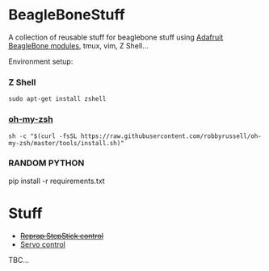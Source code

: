 # BeagleBoneStuff
A collection of reusable stuff for beaglebone stuff using [Adafruit BeagleBone modules](https://github.com/adafruit/adafruit-beaglebone-io-python), tmux, vim, Z Shell...

Environment setup:

### Z Shell

```
sudo apt-get install zshell
```

### [oh-my-zsh](https://github.com/robbyrussell/oh-my-zsh)

```
sh -c "$(curl -fsSL https://raw.githubusercontent.com/robbyrussell/oh-my-zsh/master/tools/install.sh)"
```

### RANDOM PYTHON
pip install -r requirements.txt

# Stuff
* ~~[Reprap StepStick control](https://github.com/b38tn1k/BeagleBoneStuff/blob/master/stepper.py)~~
* [Servo control](https://github.com/b38tn1k/BeagleBoneStuff/blob/master/servo.py)

TBC...
